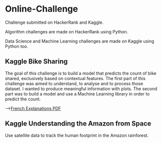 # Online-Challenge
Challenge submitted on HackerRank and Kaggle.

Algorithm challenges are made on HackerRank using Python.

Data Science and Machine Learning challenges are made on Kaggle using Python too. 

## Kaggle Bike Sharing
The goal of this challenge is to build a model that predicts the count of bike shared, exclusively based on contextual features. The first part of this challenge was aimed to understand, to analyse and to process those dataset. I wanted to produce meaningful information with plots. The second part was to build a model and use a Machine Learning library in order to predict the count.

-->[French Explanations PDF](https://github.com/alexattia/Online-Challenge/blob/master/KaggleBikeSharing/Kaggle_BikeSharing_Explanations_French.pdf)

## Kaggle Understanding the Amazon from Space  
Use satellite data to track the human footprint in the Amazon rainforest.  
